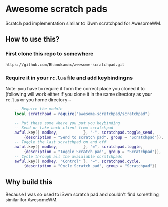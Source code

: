 # Awesome scratch pads

Scratch pad implementation similar to i3wm scratchpad for AwesomeWM.


## How to use this?

### First clone this repo to somewhere

```
https://github.com/Bhanukamax/awesome-scratchpad.git
```

### Require it in your `rc.lua` file and add keybindingns

Note: you have to require it form the correct place you cloned it to
(following will work either if you clone it in the same directory as
your `rc.lua` or you home directory `~`

```lua
    -- Require the module
    local scratchpad = require("awesome-scratchpad/scratchpad")

    -- Put these some where you put you keybinding
    -- Send or take back client from scratchpad
    awful.key({ modkey,           }, "-", scratchpad.toggle_send,
        {description = "Send to scratch pad", group = "Scratchpad"}),
    -- Toggle the last scratchpad on and off
    awful.key({ modkey,           }, "=", scratchpad.toggle,
        {description = "Toggle Scratch pad", group = "Scratchpad"}),
    -- Cycle through all the avaialable scratchpads
    awful.key({ modkey, "Control" }, "=", scratchpad.cycle,
        {description = "Cycle Scratch pad", group = "Scratchpad"})


```

## Why build this

Because I was so used to i3wm scratch pad and couldn't find something
similar for AwesomeWM.
